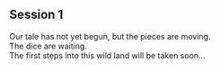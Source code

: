 ## Session 1

Our tale has not yet begun, but the pieces are moving.  
The dice are waiting.  
The first steps into this wild land will be taken soon...